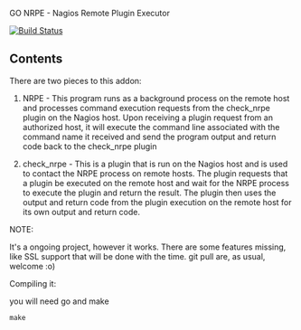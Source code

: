 
GO NRPE - Nagios Remote Plugin Executor 

[![Build Status](https://travis-ci.org/vpereira/nrped.svg?branch=master)](https://travis-ci.org/vpereira/nrped)

Contents
--------

There are two pieces to this addon:

  1) NRPE       - This program runs as a background process on the 
                  remote host and processes command execution requests
	              from the check_nrpe plugin on the Nagios host.
		          Upon receiving a plugin request from an authorized
                  host, it will execute the command line associated
                  with the command name it received and send the
                  program output and return code back to the 
                  check_nrpe plugin

  2) check_nrpe - This is a plugin that is run on the Nagios host
                  and is used to contact the NRPE process on remote
	              hosts.  The plugin requests that a plugin be
                  executed on the remote host and wait for the NRPE
                  process to execute the plugin and return the result.
                  The plugin then uses the output and return code
                  from the plugin execution on the remote host for
                  its own output and return code.


NOTE:

It's a ongoing project, however it works. There are some features missing, like SSL support that will be done with the time. git pull are, as usual, welcome :o)


Compiling it:

you will need go and make

    make
